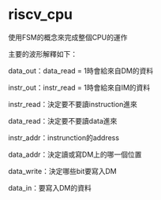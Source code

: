 # riscv_cpu

使用FSM的概念來完成整個CPU的運作 

主要的波形解釋如下：

data_out：data_read = 1時會給來自DM的資料

instr_out：instr_read = 1時會給來自IM的資料

instr_read：決定要不要讀instruction進來

data_read：決定要不要讀data進來

instr_addr：instrunction的address

data_addr：決定讀或寫DM上的哪一個位置

data_write：決定哪些bit要寫入DM

data_in：要寫入DM的資料
